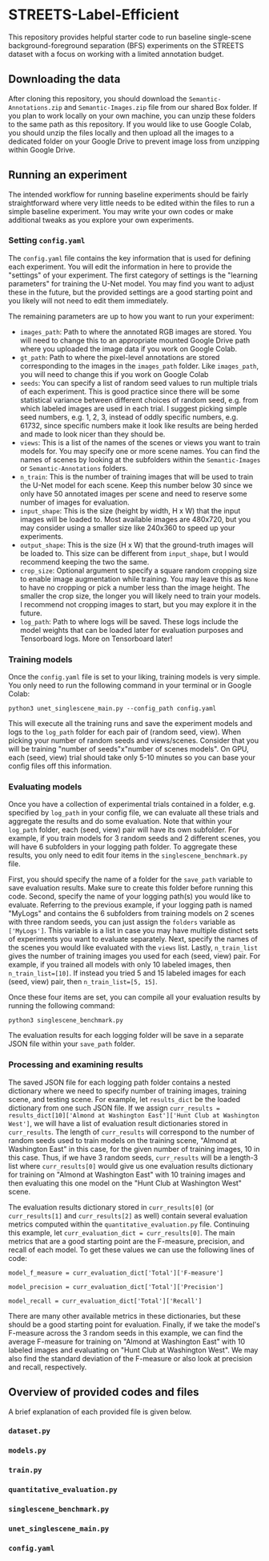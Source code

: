 # STREETS-Label-Efficient
This repository provides helpful starter code to run baseline single-scene background-foreground separation (BFS) experiments on the STREETS dataset with a focus on working with a limited annotation budget.

## Downloading the data
After cloning this repository, you should download the ``Semantic-Annotations.zip`` and ``Semantic-Images.zip`` file from our shared Box folder. If you plan to work locally on your own machine, you can unzip these folders to the same path as this repository. If you would like to use Google Colab, you should unzip the files locally and then upload all the images to a dedicated folder on your Google Drive to prevent image loss from unzipping within Google Drive.

## Running an experiment
The intended workflow for running baseline experiments should be fairly straightforward where very little needs to be edited within the files to run a simple baseline experiment. You may write your own codes or make additional tweaks as you explore your own experiments.
### Setting ``config.yaml``
The ``config.yaml`` file contains the key information that is used for defining each experiment. You will edit the information in here to provide the "settings" of your experiment. The first category of settings is the "learning parameters" for training the U-Net model. You may find you want to adjust these in the future, but the provided settings are a good starting point and you likely will not need to edit them immediately.

The remaining parameters are up to how you want to run your experiment:
* ``images_path``: Path to where the annotated RGB images are stored. You will need to change this to an appropriate mounted Google Drive path where you uploaded the image data if you work on Google Colab.
* ``gt_path``: Path to where the pixel-level annotations are stored corresponding to the images in the ``images_path`` folder. Like ``images_path``, you will need to change this if you work on Google Colab
* ``seeds``: You can specify a list of random seed values to run multiple trials of each experiment. This is good practice since there will be some statistical variance between different choices of random seed, e.g. from which labeled images are used in each trial. I suggest picking simple seed numbers, e.g. 1, 2, 3, instead of oddly specific numbers, e.g. 61732, since specific numbers make it look like results are being herded and made to look nicer than they should be.
* ``views``: This is a list of the names of the scenes or views you want to train models for. You may specify one or more scene names. You can find the names of scenes by looking at the subfolders within the ``Semantic-Images`` or ``Semantic-Annotations`` folders.
* ``n_train``: This is the number of training images that will be used to train the U-Net model for each scene. Keep this number below 30 since we only have 50 annotated images per scene and need to reserve some number of images for evaluation.
* ``input_shape``: This is the size (height by width, H x W) that the input images will be loaded to. Most available images are 480x720, but you may consider using a smaller size like 240x360 to speed up your experiments.
* ``output_shape``: This is the size (H x W) that the ground-truth images will be loaded to. This size can be different from ``input_shape``, but I would recommend keeping the two the same.
* ``crop_size``: Optional argument to specify a square random cropping size to enable image augmentation while training. You may leave this as ``None`` to have no cropping or pick a number less than the image height. The smaller the crop size, the longer you will likely need to train your models. I recommend not cropping images to start, but you may explore it in the future.
* ``log_path``: Path to where logs will be saved. These logs include the model weights that can be loaded later for evaluation purposes and Tensorboard logs. More on Tensorboard later! 
### Training models
Once the ``config.yaml`` file is set to your liking, training models is very simple. You only need to run the following command in your terminal or in Google Colab:

``python3 unet_singlescene_main.py --config_path config.yaml``

This will execute all the training runs and save the experiment models and logs to the ``log_path`` folder for each pair of (random seed, view). When picking your number of random seeds and views/scenes. Consider that you will be training "number of seeds"x"number of scenes models". On GPU, each (seed, view) trial should take only 5-10 minutes so you can base your config files off this information.

### Evaluating models
Once you have a collection of experimental trials contained in a folder, e.g. specified by ``log_path`` in your config file, we can evaluate all these trials and aggregate the results and do some evaluation. Note that within your ``log_path`` folder, each (seed, view) pair will have its own subfolder. For example, if you train models for 3 random seeds and 2 different scenes, you will have 6 subfolders in your logging path folder. To aggregate these results, you only need to edit four items in the ``singlescene_benchmark.py`` file.

First, you should specify the name of a folder for the ``save_path`` variable to save evaluation results. Make sure to create this folder before running this code. Second, specify the name of your logging path(s) you would like to evaluate. Referring to the previous example, if your logging path is named "MyLogs" and contains the 6 subfolders from training models on 2 scenes with three random seeds, you can just assign the ``folders`` variable as ``['MyLogs']``. This variable is a list in case you may have multiple distinct sets of experiments you want to evaluate separately. Next, specify the names of the scenes you would like evaluated with the ``views`` list. Lastly, ``n_train_list`` gives the number of training images you used for each (seed, view) pair. For example, if you trained all models with only 10 labeled images, then ``n_train_list=[10]``. If instead you tried 5 and 15 labeled images for each (seed, view) pair, then ``n_train_list=[5, 15]``.

Once these four items are set, you can compile all your evaluation results by running the following command:

``python3 singlescene_benchmark.py``

The evaluation results for each logging folder will be save in a separate JSON file within your ``save_path`` folder.

### Processing and examining results
The saved JSON file for each logging path folder contains a nested dictionary where we need to specify number of training images, training scene, and testing scene. For example, let ``results_dict`` be the loaded dictionary from one such JSON file. If we assign ``curr_results = results_dict[10]['Almond at Washington East']['Hunt Club at Washington West']``, we will have a list of evaluation result dictionaries stored in ``curr_results``. The length of ``curr_results`` will correspond to the number of random seeds used to train models on the training scene, "Almond at Washington East" in this case, for the given number of training images, 10 in this case. Thus, if we have 3 random seeds, ``curr_results`` will be a length-3 list where ``curr_results[0]`` would give us one evaluation results dictionary for training on "Almond at Washington East" with 10 training images and then evaluating this one model on the "Hunt Club at Washington West" scene.

The evaluation results dictionary stored in ``curr_results[0]`` (or ``curr_results[1]`` and ``curr_results[2]`` as well) contain several evaluation metrics computed within the ``quantitative_evaluation.py`` file. Continuing this example, let ``curr_evaluation_dict = curr_results[0]``. The main metrics that are a good starting point are the F-measure, precision, and recall of each model. To get these values we can use the following lines of code:

``model_f_measure = curr_evaluation_dict['Total']['F-measure']``

``model_precision = curr_evaluation_dict['Total']['Precision']``

``model_recall = curr_evaluation_dict['Total']['Recall']``

There are many other available metrics in these dictionaries, but these should be a good starting point for evaluation. Finally, if we take the model's F-measure across the 3 random seeds in this example, we can find the average F-measure for training on "Almond at Washington East" with 10 labeled images and evaluating on "Hunt Club at Washington West". We may also find the standard deviation of the F-measure or also look at precision and recall, respectively.


## Overview of provided codes and files
A brief explanation of each provided file is given below.

### ``dataset.py``
### ``models.py``
### ``train.py``
### ``quantitative_evaluation.py``
### ``singlescene_benchmark.py``
### ``unet_singlescene_main.py``
### ``config.yaml``
